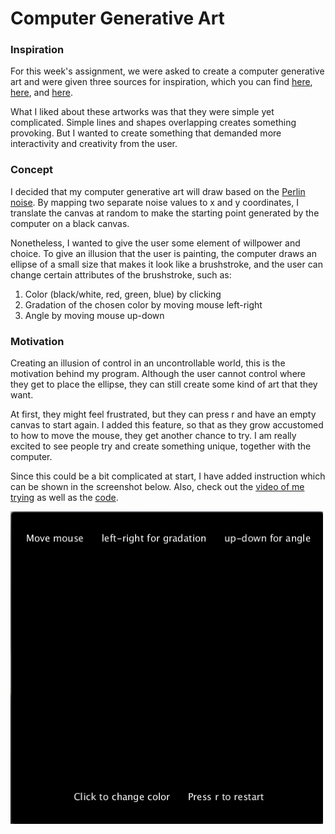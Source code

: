# Computer Generative Art

### Inspiration

For this week's assignment, we were asked to create a computer generative art and were given three sources for inspiration, which you can find [here](http://dada.compart-bremen.de/docUploads/ProgrammInformation21_PI21.pdf), [here](http://dada.compart-bremen.de/docUploads/COMPUTER_GRAPHICS_AND_ART_Feb1977.pdf), and [here](http://dada.compart-bremen.de/docUploads/COMPUTER_GRAPHICS_AND_ART_May1976.pdf).

What I liked about these artworks was that they were simple yet complicated. Simple lines and shapes overlapping creates something provoking. But I wanted to create something that demanded more interactivity and creativity from the user.

### Concept

I decided that my computer generative art will draw based on the [Perlin noise](https://en.wikipedia.org/wiki/Perlin_noise). By mapping two separate noise values to x and y coordinates, I translate the canvas at random to make the starting point generated by the computer on a black canvas.

Nonetheless, I wanted to give the user some element of willpower and choice. To give an illusion that the user is painting, the computer draws an ellipse of a small size that makes it look like a brushstroke, and the user can change certain attributes of the brushstroke, such as:

1) Color (black/white, red, green, blue) by clicking
2) Gradation of the chosen color by moving mouse left-right
3) Angle by moving mouse up-down

### Motivation
Creating an illusion of control in an uncontrollable world, this is the motivation behind my program. Although the user cannot control where they get to place the ellipse, they can still create some kind of art that they want.

At first, they might feel frustrated, but they can press r and have an empty canvas to start again. I added this feature, so that as they grow accustomed to how to move the mouse, they get another chance to try. I am really excited to see people try and create something unique, together with the computer.

Since this could be a bit complicated at start, I have added instruction which can be shown in the screenshot below. Also, check out the [video of me trying](https://youtu.be/L2C-IfeIo_8) as well as the [code](/dueMarch31/computer_art.pde).

<img src="instruction.png" alt="top" width="500" height="500">
